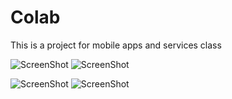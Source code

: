 Colab
=====

This is a project for mobile apps and services class

![ScreenShot](https://raw.github.com/pkwiecien/Colab/master/screenshots/LoginPage.png) ![ScreenShot](https://raw.github.com/pkwiecien/Colab/master/screenshots/Pager.png)

![ScreenShot](https://raw.github.com/pkwiecien/Colab/master/screenshots/StudentInfo.png) ![ScreenShot](https://raw.github.com/pkwiecien/Colab/master/screenshots/Chat.png)

